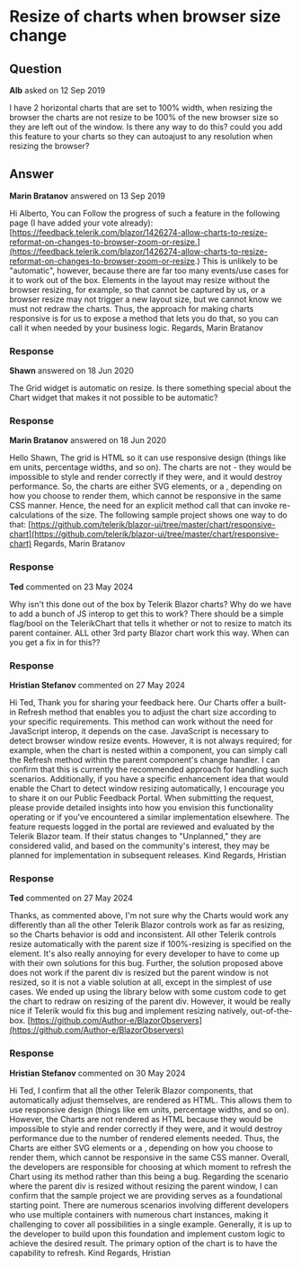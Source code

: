 # Resize of charts when browser size change

## Question

**Alb** asked on 12 Sep 2019

I have 2 horizontal charts that are set to 100% width, when resizing the browser the charts are not resize to be 100% of the new browser size so they are left out of the window. Is there any way to do this? could you add this feature to your charts so they can autoajust to any resolution when resizing the browser?

## Answer

**Marin Bratanov** answered on 13 Sep 2019

Hi Alberto, You can Follow the progress of such a feature in the following page (I have added your vote already): [https://feedback.telerik.com/blazor/1426274-allow-charts-to-resize-reformat-on-changes-to-browser-zoom-or-resize.](https://feedback.telerik.com/blazor/1426274-allow-charts-to-resize-reformat-on-changes-to-browser-zoom-or-resize.) This is unlikely to be "automatic", however, because there are far too many events/use cases for it to work out of the box. Elements in the layout may resize without the browser resizing, for example, so that cannot be captured by us, or a browser resize may not trigger a new layout size, but we cannot know we must not redraw the charts. Thus, the approach for making charts responsive is for us to expose a method that lets you do that, so you can call it when needed by your business logic. Regards, Marin Bratanov

### Response

**Shawn** answered on 18 Jun 2020

The Grid widget is automatic on resize. Is there something special about the Chart widget that makes it not possible to be automatic?

### Response

**Marin Bratanov** answered on 18 Jun 2020

Hello Shawn, The grid is HTML so it can use responsive design (things like em units, percentage widths, and so on). The charts are not - they would be impossible to style and render correctly if they were, and it would destroy performance. So, the charts are either SVG elements, or a <canvas>, depending on how you choose to render them, which cannot be responsive in the same CSS manner. Hence, the need for an explicit method call that can invoke re-calculations of the size. The following sample project shows one way to do that: [https://github.com/telerik/blazor-ui/tree/master/chart/responsive-chart](https://github.com/telerik/blazor-ui/tree/master/chart/responsive-chart) Regards, Marin Bratanov

### Response

**Ted** commented on 23 May 2024

Why isn't this done out of the box by Telerik Blazor charts? Why do we have to add a bunch of JS interop to get this to work? There should be a simple flag/bool on the TelerikChart that tells it whether or not to resize to match its parent container. ALL other 3rd party Blazor chart work this way. When can you get a fix in for this??

### Response

**Hristian Stefanov** commented on 27 May 2024

Hi Ted, Thank you for sharing your feedback here. Our Charts offer a built-in Refresh method that enables you to adjust the chart size according to your specific requirements. This method can work without the need for JavaScript interop, it depends on the case. JavaScript is necessary to detect browser window resize events. However, it is not always required; for example, when the chart is nested within a component, you can simply call the Refresh method within the parent component's change handler. I can confirm that this is currently the recommended approach for handling such scenarios. Additionally, if you have a specific enhancement idea that would enable the Chart to detect window resizing automatically, I encourage you to share it on our Public Feedback Portal. When submitting the request, please provide detailed insights into how you envision this functionality operating or if you've encountered a similar implementation elsewhere. The feature requests logged in the portal are reviewed and evaluated by the Telerik Blazor team. If their status changes to "Unplanned," they are considered valid, and based on the community's interest, they may be planned for implementation in subsequent releases. Kind Regards, Hristian

### Response

**Ted** commented on 27 May 2024

Thanks, as commented above, I'm not sure why the Charts would work any differently than all the other Telerik Blazor controls work as far as resizing, so the Charts behavior is odd and inconsistent. All other Telerik controls resize automatically with the parent size if 100%-resizing is specified on the element. It's also really annoying for every developer to have to come up with their own solutions for this bug. Further, the solution proposed above does not work if the parent div is resized but the parent window is not resized, so it is not a viable solution at all, except in the simplest of use cases. We ended up using the library below with some custom code to get the chart to redraw on resizing of the parent div. However, it would be really nice if Telerik would fix this bug and implement resizing natively, out-of-the-box. [https://github.com/Author-e/BlazorObservers](https://github.com/Author-e/BlazorObservers)

### Response

**Hristian Stefanov** commented on 30 May 2024

Hi Ted, I confirm that all the other Telerik Blazor components, that automatically adjust themselves, are rendered as HTML. This allows them to use responsive design (things like em units, percentage widths, and so on). However, the Charts are not rendered as HTML because they would be impossible to style and render correctly if they were, and it would destroy performance due to the number of rendered elements needed. Thus, the Charts are either SVG elements or a <canvas>, depending on how you choose to render them, which cannot be responsive in the same CSS manner. Overall, the developers are responsible for choosing at which moment to refresh the Chart using its method rather than this being a bug. Regarding the scenario where the parent div is resized without resizing the parent window, I can confirm that the sample project we are providing serves as a foundational starting point. There are numerous scenarios involving different developers who use multiple containers with numerous chart instances, making it challenging to cover all possibilities in a single example. Generally, it is up to the developer to build upon this foundation and implement custom logic to achieve the desired result. The primary option of the chart is to have the capability to refresh. Kind Regards, Hristian
